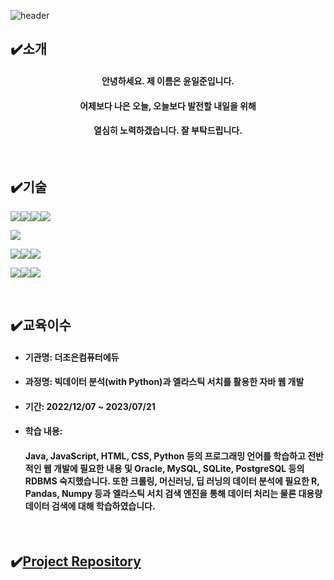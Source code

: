 ![header](https://capsule-render.vercel.app/api?type=waving&color=auto&height=300&section=header&text=Welcome&fontSize=90&animation=fadeIn&fontAlignY=38&desc=ILJUN's%20GitHub%20Profile&descAlignY=51&descAlign=62)

## ✔️소개
#### <p align="center">안녕하세요. 제 이름은 윤일준입니다.</p>
#### <p align="center">어제보다 나은 오늘, 오늘보다 발전할 내일을 위해</p> 
#### <p align="center">열심히 노력하겠습니다. 잘 부탁드립니다.</p>

<br/>

## ✔️기술
<img src="https://img.shields.io/badge/Css-1572B6?style=for-the-badge&logo=Css&logoColor=white"><img src="https://img.shields.io/badge/HTML5-E34F26?style=for-the-badge&logo=HTML5&logoColor=purple"><img src="https://img.shields.io/badge/JavaScript-F7DF1E?style=for-the-badge&logo=JavaScript&logoColor=black"><img src="https://img.shields.io/badge/React-61DAFB?style=for-the-badge&logo=React&logoColor=white">

<img src="https://img.shields.io/badge/Python-3776AB?style=for-the-badge&logo=Python&logoColor=black">

<img src="https://img.shields.io/badge/Spring-6DB33F?style=for-the-badge&logo=Spring&logoColor=green"><img src="https://img.shields.io/badge/Spring Boot-6DB33F?style=for-the-badge&logo=Spring Boot&logoColor=green"><img src="https://img.shields.io/badge/Node.js-339933?style=for-the-badge&logo=Node.js&logoColor=black">

<img src="https://img.shields.io/badge/MySQL-4479A1?style=for-the-badge&logo=MySQL&logoColor=green"><img src="https://img.shields.io/badge/SQLite-003B57?style=for-the-badge&logo=SQLite&logoColor=green"><img src="https://img.shields.io/badge/Oracle-F80000?style=for-the-badge&logo=Oracle&logoColor=green">

<br/>

## ✔️교육이수
- #### 기관명: 더조은컴퓨터에듀
- #### 과정명: 빅데이터 분석(with Python)과 엘라스틱 서치를 활용한 자바 웹 개발
- #### 기간: 2022/12/07 ~ 2023/07/21
- #### 학습 내용: 
  #### Java, JavaScript, HTML, CSS, Python 등의 프로그래밍 언어를 학습하고 전반적인 웹 개발에 필요한 내용 및 Oracle, MySQL, SQLite, PostgreSQL 등의 RDBMS 숙지했습니다. 또한 크롤링, 머신러닝, 딥 러닝의 데이터 분석에 필요한 R, Pandas, Numpy 등과 엘라스틱 서치 검색 엔진을 통해 데이터 처리는 물론 대용량 데이터 검색에 대해 학습하였습니다.

<br/>

## ✔️[Project Repository](https://github.com/yunijcoding/webproject)

<br/>

